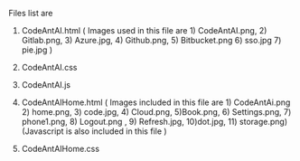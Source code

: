 Files list are 
1) CodeAntAI.html ( Images used in this file are 1) CodeAntAI.png, 2) Gitlab.png, 3) Azure.jpg, 4) Github.png, 5) Bitbucket.png 6) sso.jpg 7) pie.jpg )
2) CodeAntAI.css
3) CodeAntAI.js

4) CodeAntAIHome.html ( Images included in this file are 1) CodeAntAi.png 2) home.png, 3) code.jpg, 4) Cloud.png, 5)Book.png, 6) Settings.png, 7) phone1.png, 8) Logout.png , 9) Refresh.jpg, 10)dot.jpg, 11) storage.png)
(Javascript is also included in this file ) 
5) CodeAntAIHome.css
